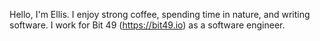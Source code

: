 Hello, I'm Ellis. I enjoy strong coffee, spending time in nature, and writing software. I work for Bit 49 (https://bit49.io) as a software engineer.
